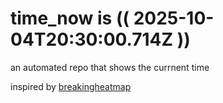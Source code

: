 # time_now is (( 2025-10-04T20:30:00.714Z ))

an automated repo that shows the currnent time

inspired by [breakingheatmap](https://github.com/breakingheatmap/breakingheatmap)